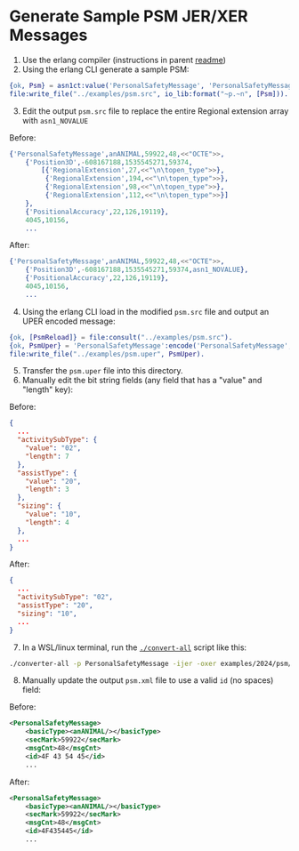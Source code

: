 # Generate Sample PSM JER/XER Messages

1. Use the erlang compiler (instructions in parent [readme](../../../README.md))
2. Using the erlang CLI generate a sample PSM:
```erlang
{ok, Psm} = asn1ct:value('PersonalSafetyMessage', 'PersonalSafetyMessage').
file:write_file("../examples/psm.src", io_lib:format("~p.~n", [Psm])).
```
3. Edit the output `psm.src` file to replace the entire Regional extension array with `asn1_NOVALUE`

Before:
```erlang
{'PersonalSafetyMessage',anANIMAL,59922,48,<<"OCTE">>,
    {'Position3D',-608167188,1535545271,59374, 
        [{'RegionalExtension',27,<<"\n\topen_type">>},
         {'RegionalExtension',194,<<"\n\topen_type">>},
         {'RegionalExtension',98,<<"\n\topen_type">>},
         {'RegionalExtension',112,<<"\n\topen_type">>}]
    },
    {'PositionalAccuracy',22,126,19119},
    4045,10156,
    ...
```

After:
```erlang
{'PersonalSafetyMessage',anANIMAL,59922,48,<<"OCTE">>,
    {'Position3D',-608167188,1535545271,59374,asn1_NOVALUE},
    {'PositionalAccuracy',22,126,19119},
    4045,10156,
    ...
```
4. Using the erlang CLI load in the modified `psm.src` file and output an UPER encoded message:

```erlang
{ok, [PsmReload]} = file:consult("../examples/psm.src").
{ok, PsmUper} = 'PersonalSafetyMessage':encode('PersonalSafetyMessage', PsmReload).
file:write_file("../examples/psm.uper", PsmUper).
```

5. Transfer the `psm.uper` file into this directory.
6. Manually edit the bit string fields (any field that has a "value" and "length" key):

Before:
```json
{
  ...
  "activitySubType": {
    "value": "02",
    "length": 7
  },
  "assistType": {
    "value": "20",
    "length": 3
  },
  "sizing": {
    "value": "10",
    "length": 4
  },
  ...
}
```

After:
```json
{
  ...
  "activitySubType": "02",
  "assistType": "20",
  "sizing": "10",
  ...
}
```

7. In a WSL/linux terminal, run the [`./convert-all`](../../../converter-all) script like this:

```bash
./converter-all -p PersonalSafetyMessage -ijer -oxer examples/2024/psm/psm_animal.json > examples/2024/psm/psm_animal.xml
```

8. Manually update the output `psm.xml` file to use a valid `id` (no spaces) field:

Before:
```xml
<PersonalSafetyMessage>
    <basicType><anANIMAL/></basicType>
    <secMark>59922</secMark>
    <msgCnt>48</msgCnt>
    <id>4F 43 54 45</id>
    ...
```

After:
```xml
<PersonalSafetyMessage>
    <basicType><anANIMAL/></basicType>
    <secMark>59922</secMark>
    <msgCnt>48</msgCnt>
    <id>4F435445</id>
    ...
```